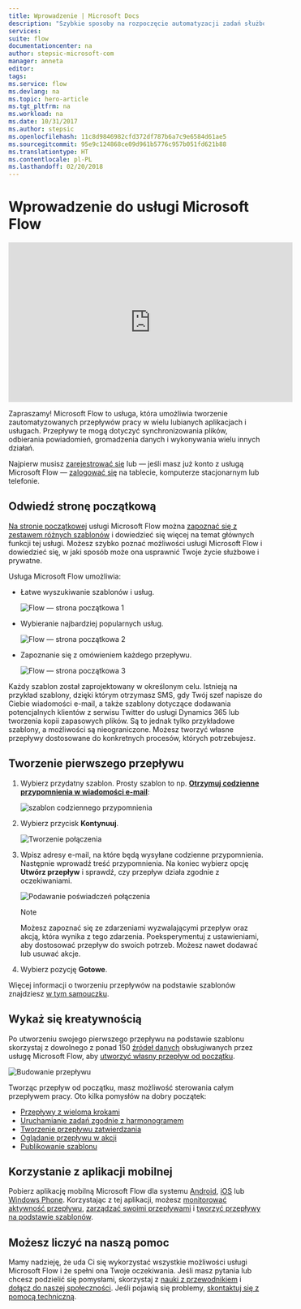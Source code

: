 ```yaml
---
title: Wprowadzenie | Microsoft Docs
description: "Szybkie sposoby na rozpoczęcie automatyzacji zadań służbowych i prywatnych przy użyciu usługi Microsoft Flow"
services: 
suite: flow
documentationcenter: na
author: stepsic-microsoft-com
manager: anneta
editor: 
tags: 
ms.service: flow
ms.devlang: na
ms.topic: hero-article
ms.tgt_pltfrm: na
ms.workload: na
ms.date: 10/31/2017
ms.author: stepsic
ms.openlocfilehash: 11c8d9846982cfd372df787b6a7c9e6584d61ae5
ms.sourcegitcommit: 95e9c124868ce09d961b5776c957b051fd621b88
ms.translationtype: HT
ms.contentlocale: pl-PL
ms.lasthandoff: 02/20/2018
---
```

# <a name="get-started-with-microsoft-flow"></a>Wprowadzenie do usługi Microsoft Flow #

<iframe width="560" height="315" src="https://www.youtube.com/embed/iMteXfAvDSE?list=PL8nfc9haGeb55I9wL9QnWyHp3ctU2_ThF" frameborder="0" allowfullscreen></iframe>

Zapraszamy! Microsoft Flow to usługa, która umożliwia tworzenie zautomatyzowanych przepływów pracy w wielu lubianych aplikacjach i usługach. Przepływy te mogą dotyczyć synchronizowania plików, odbierania powiadomień, gromadzenia danych i wykonywania wielu innych działań.

Najpierw musisz [zarejestrować się](sign-up-sign-in.md) lub — jeśli masz już konto z usługą Microsoft Flow — [zalogować się](https://flow.microsoft.com/signin) na tablecie, komputerze stacjonarnym lub telefonie.

## <a name="check-out-the-start-page"></a>Odwiedź stronę początkową ##

[Na stronie początkowej](https://flow.microsoft.com) usługi Microsoft Flow można [zapoznać się z zestawem różnych szablonów](https://flow.microsoft.com/templates) i dowiedzieć się więcej na temat głównych funkcji tej usługi. Możesz szybko poznać możliwości usługi Microsoft Flow i dowiedzieć się, w jaki sposób może ona usprawnić Twoje życie służbowe i prywatne.

Usługa Microsoft Flow umożliwia:

- Łatwe wyszukiwanie szablonów i usług.

    ![Flow — strona początkowa 1](./media/getting-started/flowhome1.png)

- Wybieranie najbardziej popularnych usług.

    ![Flow — strona początkowa 2](./media/getting-started/flowhome2.png)

- Zapoznanie się z omówieniem każdego przepływu.

    ![Flow — strona początkowa 3](./media/getting-started/flowhome3.png)

Każdy szablon został zaprojektowany w określonym celu. Istnieją na przykład szablony, dzięki którym otrzymasz SMS, gdy Twój szef napisze do Ciebie wiadomości e-mail, a także szablony dotyczące dodawania potencjalnych klientów z serwisu Twitter do usługi Dynamics 365 lub tworzenia kopii zapasowych plików. Są to jednak tylko przykładowe szablony, a możliwości są nieograniczone. Możesz tworzyć własne przepływy dostosowane do konkretnych procesów, których potrzebujesz.

## <a name="create-your-first-flow"></a>Tworzenie pierwszego przepływu ##

1. Wybierz przydatny szablon. Prosty szablon to np. [**Otrzymuj codzienne przypomnienia w wiadomości e-mail**](https://flow.microsoft.com/galleries/public/templates/45a3399aa29345308f08b6db0a9c85b9/):

    ![szablon codziennego przypomnienia](./media/getting-started/template-details.png)

1. Wybierz przycisk **Kontynuuj**.

    ![Tworzenie połączenia](./media/getting-started/create-connection.png)

1. Wpisz adresy e-mail, na które będą wysyłane codzienne przypomnienia. Następnie wprowadź treść przypomnienia. Na koniec wybierz opcję **Utwórz przepływ** i sprawdź, czy przepływ działa zgodnie z oczekiwaniami.

    ![Podawanie poświadczeń połączenia](./media/getting-started/configure-email-details.png)

    > [!NOTE]
    > Możesz zapoznać się ze zdarzeniami wyzwalającymi przepływ oraz akcją, która wynika z tego zdarzenia. Poeksperymentuj z ustawieniami, aby dostosować przepływ do swoich potrzeb. Możesz nawet dodawać lub usuwać akcje.

1. Wybierz pozycję **Gotowe**.

Więcej informacji o tworzeniu przepływów na podstawie szablonów znajdziesz [w tym samouczku](get-started-logic-template.md).

## <a name="get-creative"></a>Wykaż się kreatywnością ##

Po utworzeniu swojego pierwszego przepływu na podstawie szablonu skorzystaj z dowolnego z ponad 150 [źródeł danych](https://flow.microsoft.com/connectors/) obsługiwanych przez usługę Microsoft Flow, aby [utworzyć własny przepływ od początku](get-started-logic-flow.md).

![Budowanie przepływu](./media/getting-started/build-a-flow.png)

Tworząc przepływ od początku, masz możliwość sterowania całym przepływem pracy. Oto kilka pomysłów na dobry początek:

- [Przepływy z wieloma krokami](multi-step-logic-flow.md)
- [Uruchamianie zadań zgodnie z harmonogramem](run-scheduled-tasks.md)
- [Tworzenie przepływu zatwierdzania](wait-for-approvals.md)
- [Oglądanie przepływu w akcji](see-a-flow-run.md)
- [Publikowanie szablonu](publish-a-template.md)

## <a name="use-the-mobile-app"></a>Korzystanie z aplikacji mobilnej ##

Pobierz aplikację mobilną Microsoft Flow dla systemu [Android](https://aka.ms/flowmobiledocsandroid), [iOS](https://aka.ms/flowmobiledocsios) lub [Windows Phone](https://aka.ms/flowmobilewindows). Korzystając z tej aplikacji, możesz [monitorować aktywność przepływu](mobile-monitor-activity.md), [zarządzać swoimi przepływami](mobile-manage-flows.md) i [tworzyć przepływy na podstawie szablonów](mobile-create-flow.md).

## <a name="were-here-to-help"></a>Możesz liczyć na naszą pomoc ##

Mamy nadzieję, że uda Ci się wykorzystać wszystkie możliwości usługi Microsoft Flow i że spełni ona Twoje oczekiwania. Jeśli masz pytania lub chcesz podzielić się pomysłami, skorzystaj z [nauki z przewodnikiem](https://flow.microsoft.com/guided-learning/) i [dołącz do naszej społeczności](http://go.microsoft.com/fwlink/?LinkID=787467). Jeśli pojawią się problemy, [skontaktuj się z pomocą techniczną](http://go.microsoft.com/fwlink/?LinkID=787479).

